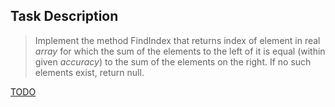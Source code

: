 ## Task Description ##

> Implement the method FindIndex that returns index of element in real *array* for which the sum of the elements to the left of it is equal (within given *accuracy*) to the sum of the elements on the right. If no such elements exist, return null.

[TODO](https://github.com/EPM-RD-NETLAB/Developing-modern-web-applications-with-ASP.NET-and-Microsoft-Azure/blob/master/PadawansToDo.md)